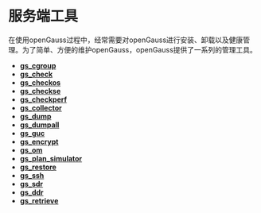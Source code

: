 # 服务端工具

在使用openGauss过程中，经常需要对openGauss进行安装、卸载以及健康管理。为了简单、方便的维护openGauss，openGauss提供了一系列的管理工具。

-   **[gs\_cgroup](gs_cgroup.md)**  
-   **[gs\_check](gs_check.md)**  
-   **[gs\_checkos](gs_checkos.md)**  
-   **[gs\_checkse](gs_checkse.md)**  
-   **[gs\_checkperf](gs_checkperf.md)**  
-   **[gs\_collector](gs_collector.md)**  
-   **[gs\_dump](gs_dump.md)**  
-   **[gs\_dumpall](gs_dumpall.md)**  
-   **[gs\_guc](gs_guc.md)**  
-   **[gs\_encrypt](gs_encrypt.md)**
-   **[gs\_om](gs_om.md)**  
-   **[gs_plan_simulator](gs_plan_simulator.md)**
-   **[gs\_restore](gs_restore.md)**  
-   **[gs\_ssh](gs_ssh.md)**  
-   **[gs_sdr](gs_sdr.md)**
-   **[gs_ddr](gs_ddr.md)** 
-   **[gs_retrieve](gs_retrieve.md)**

